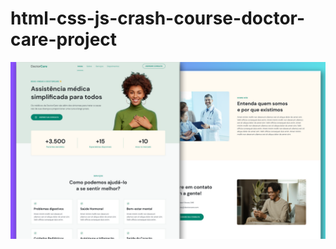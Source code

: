 # html-css-js-crash-course-doctor-care-project
![html-css-js-crash-course-doctor-care-project](./images/github-cover.png)
